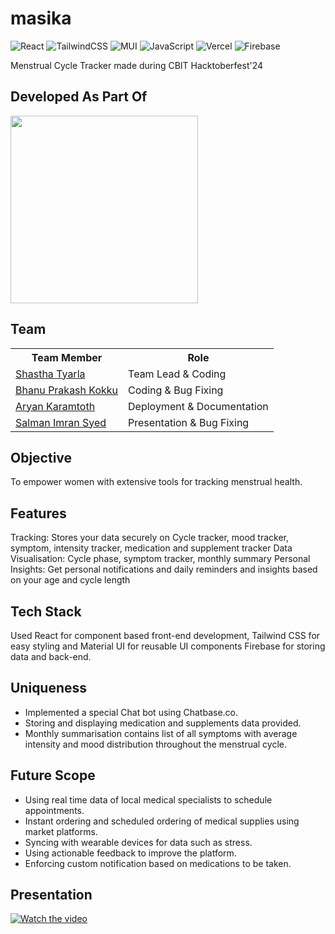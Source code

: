 # masika
![React](https://img.shields.io/badge/react-%2320232a.svg?style=for-the-badge&logo=react&logoColor=%2361DAFB)
![TailwindCSS](https://img.shields.io/badge/tailwindcss-%2338B2AC.svg?style=for-the-badge&logo=tailwind-css&logoColor=white)
![MUI](https://img.shields.io/badge/MUI-%230081CB.svg?style=for-the-badge&logo=mui&logoColor=white)
![JavaScript](https://img.shields.io/badge/javascript-%23323330.svg?style=for-the-badge&logo=javascript&logoColor=%23F7DF1E)
![Vercel](https://img.shields.io/badge/vercel-%23000000.svg?style=for-the-badge&logo=vercel&logoColor=white)
![Firebase](https://img.shields.io/badge/firebase-%23039BE5.svg?style=for-the-badge&logo=firebase)


Menstrual Cycle Tracker made during CBIT Hacktoberfest'24

## Developed As Part Of

<img src="https://github.com/user-attachments/assets/0ed415ad-aafb-4193-baf2-048dcce763ce" height="auto" width="300">

## Team
<table>
<tr>
  <th>Team Member</th>
  <th>Role</th>
</tr>
<tr>
  <td><a href="https://github.com/Lonelyguy123">Shastha Tyarla</a></td>
  <td>Team Lead & Coding</td>
</tr>
<tr>
  <td><a href="https://github.com/humbledneuron">Bhanu Prakash Kokku</a></td>
  <td>Coding & Bug Fixing</td>
</tr>
<tr>
  <td><a href="https://github.com/spaciouscoder78">Aryan Karamtoth</a></td>
  <td>Deployment & Documentation</td>
</tr>
<tr>
  <td><a href="https://github.com/Salman-a-gamer">Salman Imran Syed</a></td>
  <td>Presentation & Bug Fixing</td>
</tr>
</table>

## Objective

To empower women with extensive tools for tracking menstrual health.

## Features

Tracking: Stores your data securely on Cycle tracker, mood tracker, symptom, intensity tracker, medication and supplement tracker
Data Visualisation: Cycle phase, symptom tracker, monthly summary
Personal Insights: Get personal notifications and daily reminders and insights based on your age and cycle length

## Tech Stack

Used React for component based front-end development, Tailwind CSS for easy styling and Material UI for reusable UI components
Firebase for storing data and back-end.

## Uniqueness
- Implemented a special Chat bot using Chatbase.co.
- Storing and displaying medication and supplements data provided.
- Monthly summarisation contains list of all symptoms with average intensity and mood distribution throughout the menstrual cycle.

## Future Scope
- Using real time data of local medical specialists to schedule appointments.
- Instant ordering and scheduled ordering of medical supplies using market platforms.
- Syncing with wearable devices for data such as stress.
- Using actionable feedback to improve the platform.
- Enforcing custom notification based on medications to be taken.




## Presentation

[![Watch the video](https://github.com/user-attachments/assets/07e60b27-0a21-4fc9-b222-5ce5a96a1010
)](https://www.youtube.com/watch?v=hTnPbJe9CAY)
